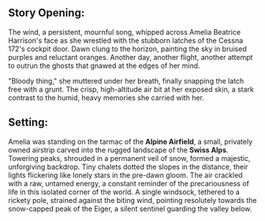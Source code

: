 ## Story Opening:

The wind, a persistent, mournful song, whipped across Amelia Beatrice Harrison's face as she wrestled with the stubborn latches of the Cessna 172's cockpit door. Dawn clung to the horizon, painting the sky in bruised purples and reluctant oranges. Another day, another flight, another attempt to outrun the ghosts that gnawed at the edges of her mind.

"Bloody thing," she muttered under her breath, finally snapping the latch free with a grunt. The crisp, high-altitude air bit at her exposed skin, a stark contrast to the humid, heavy memories she carried with her.

## Setting:

Amelia was standing on the tarmac of the **Alpine Airfield**, a small, privately owned airstrip carved into the rugged landscape of the **Swiss Alps**. Towering peaks, shrouded in a permanent veil of snow, formed a majestic, unforgiving backdrop. Tiny chalets dotted the slopes in the distance, their lights flickering like lonely stars in the pre-dawn gloom. The air crackled with a raw, untamed energy, a constant reminder of the precariousness of life in this isolated corner of the world. A single windsock, tethered to a rickety pole, strained against the biting wind, pointing resolutely towards the snow-capped peak of the Eiger, a silent sentinel guarding the valley below.
